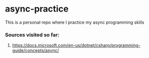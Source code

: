 # async-practice
This is a personal repo where I practice my async programming skills

### Sources visited so far:
1. https://docs.microsoft.com/en-us/dotnet/csharp/programming-guide/concepts/async/ 
